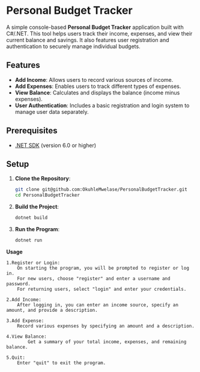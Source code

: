 # Personal Budget Tracker

A simple console-based **Personal Budget Tracker** application built with C#/.NET. This tool helps users track their income, expenses, and view their current balance and savings. It also features user registration and authentication to securely manage individual budgets.

## Features

- **Add Income**: Allows users to record various sources of income.
- **Add Expenses**: Enables users to track different types of expenses.
- **View Balance**: Calculates and displays the balance (income minus expenses).
- **User Authentication**: Includes a basic registration and login system to manage user data separately.

## Prerequisites

- [.NET SDK](https://dotnet.microsoft.com/download) (version 6.0 or higher)

## Setup

1. **Clone the Repository**:
   ```bash
   git clone git@github.com:OkuhleMwelase/PersonalBudgetTracker.git
   cd PersonalBudgetTracker

2. **Build the Project**:
    ```bash
    dotnet build

3. **Run the Program**:
    ```bash
    dotnet run

**Usage**

    1.Register or Login:
        On starting the program, you will be prompted to register or log in.
        For new users, choose "register" and enter a username and password.
        For returning users, select "login" and enter your credentials.

    2.Add Income:
        After logging in, you can enter an income source, specify an amount, and provide a description.

    3.Add Expense:
        Record various expenses by specifying an amount and a description.

    4.View Balance:
            Get a summary of your total income, expenses, and remaining balance.

    5.Quit:
        Enter "quit" to exit the program.

    